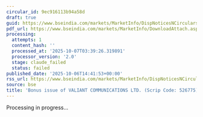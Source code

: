 ```yaml
---
circular_id: 9ec916113b94a58d
draft: true
guid: https://www.bseindia.com/markets/MarketInfo/DispNoticesNCirculars.aspx?Noticeid={C8125BC5-124E-4C50-A614-FEA47D54D13C}&noticeno=20251006-56&dt=10/06/2025&icount=56&totcount=69&flag=0
pdf_url: https://www.bseindia.com/markets/MarketInfo/DownloadAttach.aspx?id=20251006-56&attachedId=1a37bb4a-b97f-40ea-98a0-b7dde05df17a
processing:
  attempts: 1
  content_hash: ''
  processed_at: '2025-10-07T03:39:26.319891'
  processor_version: '2.0'
  stage: claude_failed
  status: failed
published_date: '2025-10-06T14:41:53+00:00'
rss_url: https://www.bseindia.com/markets/MarketInfo/DispNoticesNCirculars.aspx?Noticeid={C8125BC5-124E-4C50-A614-FEA47D54D13C}&noticeno=20251006-56&dt=10/06/2025&icount=56&totcount=69&flag=0
source: bse
title: 'Bonus issue of VALIANT COMMUNICATIONS LTD. (Scrip Code: 526775)'
---
```


Processing in progress...
